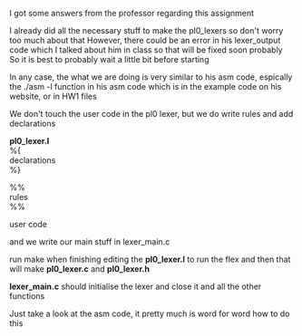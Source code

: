 I got some answers from the professor regarding this assignment

I already did all the necessary stuff to make the pl0_lexers so don't worry too much about that 
    However, there could be an error in his lexer_output code which I talked about him in class 
    so that will be fixed soon probably<br>
    So it is best to probably wait a 
    little bit before starting

In any case, the what we are doing is very similar to 
his asm code, espically the ./asm -l function in his asm
code which is in the example code on his website, or in 
HW1 files

We don't touch the user code in the pl0 lexer, but we do write rules and add declarations

**pl0_lexer.l**<br>
%{<br>
    declarations<br>
%}<br>

%%<br>
    rules<br>
%%<br>

user code<br>

and we write our main stuff in lexer_main.c

run make when finishing editing the **pl0_lexer.l** to run the flex and then that will make **pl0_lexer.c** and **pl0_lexer.h**

**lexer_main.c** should initialise the lexer and close it and all the other functions

Just take a look at the asm code, it pretty much is word
for word how to do this